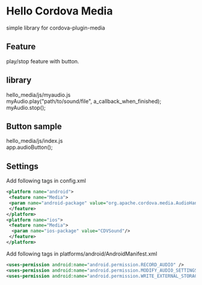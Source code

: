 #  Hello Cordova Media
simple library  for cordova-plugin-media

## Feature
 play/stop feature with button.

## library 
 hello_media/js/myaudio.js  
 myAudio.play("path/to/sound/file", a_callback_when_finished);  
 myAudio.stop();  

## Button sample
 hello_media/js/index.js  
 app.audioButton();  

## Settings
 Add following tags in config.xml  
 ```xml
 <platform name="android">  
  <feature name="Media">  
  <param name="android-package" value="org.apache.cordova.media.AudioHandler"/>  
  </feature>  
 </platform>  
 <platform name="ios">  
  <feature name="Media">  
   <param name="ios-package" value="CDVSound"/>  
  </feature>  
 </platform>  
 ```
 Add following tags in platforms/android/AndroidManifest.xml  
 ```xml
 <uses-permission android:name="android.permission.RECORD_AUDIO" />  
 <uses-permission android:name="android.permission.MODIFY_AUDIO_SETTINGS" />  
 <uses-permission android:name="android.permission.WRITE_EXTERNAL_STORAGE" />  
 ```




